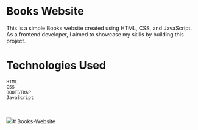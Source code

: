 
# Books Website

This is a simple Books website created using HTML, CSS, and JavaScript. As a frontend developer, I aimed to showcase my skills by building this project.

# Technologies Used


``````
HTML
CSS
BOOTSTRAP
JavaScript
``````

<br>

<img src="/images/gif.gif"># Books-Website
